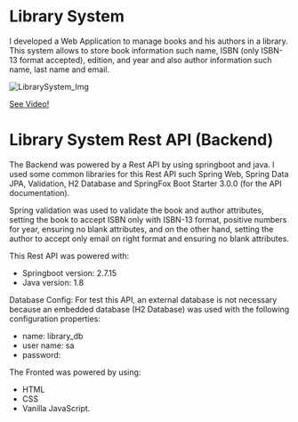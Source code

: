 # Library System
I developed a Web Application to manage books and his authors in a library. This system allows to store book information such name, ISBN (only ISBN-13 format accepted), edition, and year and also author information such name, last name and email.

![LibrarySystem_Img](https://www.dropbox.com/scl/fi/8uay2uewd7acrhcft44cz/LibrarySystem_Img1.png?rlkey=vy1n8kdsv62b5c27un234q4mz&dl=0?raw=1)

[See Video!](https://www.youtube.com/watch?v=bYUE_2XaKh4&t=10s)

# Library System Rest API (Backend)
The Backend was powered by a Rest API by using springboot and java.
I used some common libraries for this Rest API such Spring Web, Spring Data JPA, Validation, H2 Database and SpringFox Boot Starter 3.0.0 (for the API documentation).

Spring validation was used to validate the book and author attributes, setting the book to accept ISBN only with ISBN-13 format, positive numbers for year, ensuring no blank attributes, and on the other hand, setting the author to accept only email on right format and ensuring no blank attributes.

This Rest API was powered with:
- Springboot version: 2.7.15
- Java version: 1.8

Database Config: For test this API, an external database is not necessary because an embedded database (H2 Database) was used with the following configuration properties:
- name: library_db
- user name: sa
- password:

The Fronted was powered by using:
- HTML
- CSS
- Vanilla JavaScript.
